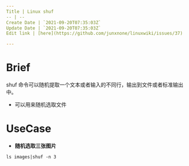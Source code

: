 ```yaml
---
Title | Linux shuf
-- | --
Create Date | `2021-09-20T07:35:03Z`
Update Date | `2021-09-20T07:35:03Z`
Edit link | [here](https://github.com/junxnone/linuxwiki/issues/37)

---
```


# Brief

shuf 命令可以随机提取一个文本或者输入的不同行，输出到文件或者标准输出中。

- 可以用来随机选取文件

# UseCase

- **随机选取三张图片**

```
ls images|shuf -n 3
```
